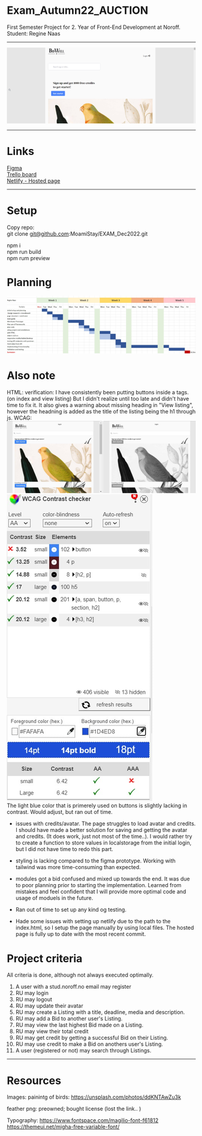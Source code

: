 # Exam_Autumn22_AUCTION
First Semester Project for 2. Year of Front-End Development at Noroff. 
Student: Regine Naas

********************

![Bidwell](./public/bidwellReadme.png "Bidwell")

********************

# Links

[Figma](https://www.figma.com/file/2qmH9vKsK4TnIK6BahmGE2/Exam_Autumn22_Auction?node-id=0%3A1&t=1YxQiFVTlD3YEDeb-1 "Figma")  
[Trello board](https://github.com/users/MoamiStay/projects/2/views/1 "Trello board")  
[Netlify - Hosted page](https://exam-auction-regine.netlify.app/ "Bidwell")  

********************

# Setup
Copy repo:  
git clone git@github.com:MoamiStay/EXAM_Dec2022.git  

npm i  
npm run build  
npm rum preview  

# Planning
![Gantt Chart](./submission/images/Gantt_regine.jpg?raw=true "Gantt Chart")

# Also note

HTML:   verification: I have consistently been putting buttons inside a tags. (on index and view listing) But I didn't realize until too late and didn't have time to fix it. It also gives a warning about missing heading in "View listing", however the headning is added as the title of the listing being the h1 through js.
WCAG:   ![Color-blind WCAG](./submission/images/colorblindWcag.jpg?raw=true "Color-blind WCAG")
![Color contrast WCAG](./submission/images/colorContrast.jpg?raw=true "Color contrast WCAG") <br>
The light blue color that is primerely used on buttons is slightly lacking in contrast. Would adjust, but ran out of time.

* issues with credits/avatar. The page struggles to load avatar and credits. I should have made a better solution for saving and getting the avatar and credits. (It does work, just not most of the time..). I would rather try to create a function to store values in localstorage from the initial login, but I did not have time to redo this part. 
* styling is lacking compared to the figma prototype. Working with tailwind was more time-consuming than expected.
* modules got a bid confused and mixed up towards the end. It was due to poor planning prior to starting the implementation. Learned from mistakes and feel confident that I will provide more optimal code and usage of moduels in the future.
* Ran out of time to set up any kind og testing.

* Hade some issues with setting up netlify due to the path to the index.html, so I setup the page manually by using local files. The hosted page is fully up to date with the most recent commit. 

# Project criteria

All criteria is done, although not always executed optimally.

1. A user with a stud.noroff.no email may register
2. RU may login
3. RU may logout
4. RU may update their avatar
5. RU may create a Listing with a title, deadline, media and description.
6. RU may add a Bid to another user's Listing.
7. RU may view the last highest Bid made on a Listing.
8. RU may view their total credit
9. RU may get credit by getting a successful Bid on their Listing.
10. RU may use credit to make a Bid on anothers user's Listing.
11. A user (registered or not) may search through Listings.

********************

# Resources

Images:
painintg of birds: https://unsplash.com/photos/ddKNTAwZu3k

feather png: preowned; bought license (lost the link.. )

Typography:
https://www.fontspace.com/magilio-font-f61812 <br>
https://themeui.net/migha-free-variable-font/
